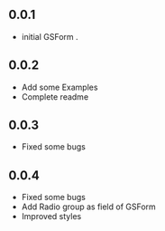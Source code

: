 ## 0.0.1
* initial GSForm .
## 0.0.2
* Add some Examples
* Complete readme
## 0.0.3
* Fixed some bugs
## 0.0.4
* Fixed some bugs 
* Add Radio group as field of GSForm 
* Improved styles


